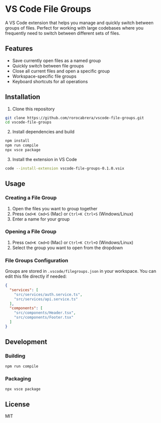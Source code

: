 # VS Code File Groups

A VS Code extension that helps you manage and quickly switch between groups of files. Perfect for working with large codebases where you frequently need to switch between different sets of files.

## Features

- Save currently open files as a named group
- Quickly switch between file groups
- Close all current files and open a specific group
- Workspace-specific file groups
- Keyboard shortcuts for all operations

## Installation

1. Clone this repository
```bash
git clone https://github.com/rorocabrera/vscode-file-groups.git
cd vscode-file-groups
```

2. Install dependencies and build
```bash
npm install
npm run compile
npx vsce package
```

3. Install the extension in VS Code
```bash
code --install-extension vscode-file-groups-0.1.0.vsix
```

## Usage

### Creating a File Group
1. Open the files you want to group together
2. Press `Cmd+K Cmd+S` (Mac) or `Ctrl+K Ctrl+S` (Windows/Linux)
3. Enter a name for your group

### Opening a File Group
1. Press `Cmd+K Cmd+O` (Mac) or `Ctrl+K Ctrl+O` (Windows/Linux)
2. Select the group you want to open from the dropdown

### File Groups Configuration
Groups are stored in `.vscode/filegroups.json` in your workspace. You can edit this file directly if needed:

```json
{
  "services": [
    "src/services/auth.service.ts",
    "src/services/api.service.ts"
  ],
  "components": [
    "src/components/Header.tsx",
    "src/components/Footer.tsx"
  ]
}
```

## Development

### Building
```bash
npm run compile
```

### Packaging
```bash
npx vsce package
```

## License

MIT
